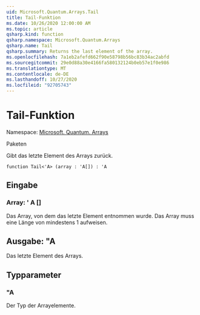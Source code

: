 ```yaml
---
uid: Microsoft.Quantum.Arrays.Tail
title: Tail-Funktion
ms.date: 10/26/2020 12:00:00 AM
ms.topic: article
qsharp.kind: function
qsharp.namespace: Microsoft.Quantum.Arrays
qsharp.name: Tail
qsharp.summary: Returns the last element of the array.
ms.openlocfilehash: 7a1eb2afefd662f90e58798b56bc83b34ac2abfd
ms.sourcegitcommit: 29e0d88a30e4166fa580132124b0eb57e1f0e986
ms.translationtype: MT
ms.contentlocale: de-DE
ms.lasthandoff: 10/27/2020
ms.locfileid: "92705743"
---
```

# <a name="tail-function"></a>Tail-Funktion

Namespace: [Microsoft. Quantum. Arrays](xref:Microsoft.Quantum.Arrays)

Paketen [](https://nuget.org/packages/)


Gibt das letzte Element des Arrays zurück.

```qsharp
function Tail<'A> (array : 'A[]) : 'A
```


## <a name="input"></a>Eingabe

### <a name="array--a"></a>Array: ' A []

Das Array, von dem das letzte Element entnommen wurde. Das Array muss eine Länge von mindestens 1 aufweisen.



## <a name="output--a"></a>Ausgabe: "A

Das letzte Element des Arrays.

## <a name="type-parameters"></a>Typparameter

### <a name="a"></a>"A

Der Typ der Arrayelemente.